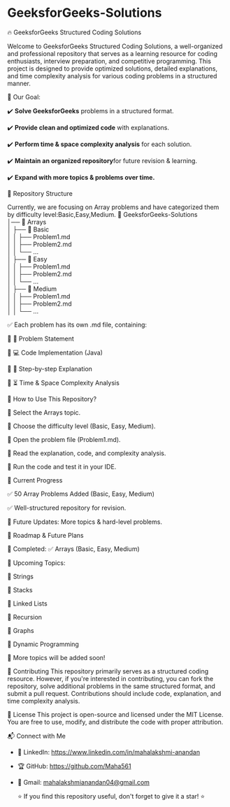 # GeeksforGeeks-Solutions

🔥 GeeksforGeeks Structured Coding Solutions

Welcome to GeeksforGeeks Structured Coding Solutions, a well-organized and professional repository that serves as a learning resource for coding enthusiasts, interview preparation, and competitive programming. This project is designed to provide optimized solutions, detailed explanations, and time complexity analysis for various coding problems in a structured manner.

🚀 Our Goal:

✔️ **Solve GeeksforGeeks** problems in a structured format.

✔️ **Provide clean and optimized code** with explanations.

✔️ **Perform time & space complexity analysis** for each solution.

✔️ **Maintain an organized repository**for future revision & learning.

✔️ **Expand with more topics & problems over time.**

📂 Repository Structure

Currently, we are focusing on Array problems and have categorized them by difficulty level:Basic,Easy,Medium.
📂 GeeksforGeeks-Solutions  
│── 📂 Arrays  
│    ├── 📂 Basic  
│    │    ├── Problem1.md  
│    │    ├── Problem2.md  
│    │    └── ...  
│    ├── 📂 Easy  
│    │    ├── Problem1.md  
│    │    ├── Problem2.md  
│    │    └── ...  
│    ├── 📂 Medium  
│    │    ├── Problem1.md  
│    │    ├── Problem2.md  
│    │    └── ...

✅ Each problem has its own .md file, containing:

🔹 📌 Problem Statement

🔹 💻 Code Implementation (Java)

🔹 📖 Step-by-step Explanation

🔹 ⏳ Time & Space Complexity Analysis

🚀 How to Use This Repository?

🔹 Select the Arrays topic.

🔹 Choose the difficulty level (Basic, Easy, Medium).

🔹 Open the problem file (Problem1.md).

🔹 Read the explanation, code, and complexity analysis.

🔹 Run the code and test it in your IDE.

📌 Current Progress

✅ 50 Array Problems Added (Basic, Easy, Medium)

✅ Well-structured repository for revision.

🔄 Future Updates: More topics & hard-level problems.

🎯 Roadmap & Future Plans

📌 Completed:
✅ Arrays (Basic, Easy, Medium)

📌 Upcoming Topics:

🔹 Strings

🔹 Stacks

🔹 Linked Lists

🔹 Recursion

🔹 Graphs

🔹 Dynamic Programming

🚀 More topics will be added soon!

🤝 Contributing
This repository primarily serves as a structured coding resource. However, if you're interested in contributing, you can fork the repository, solve additional problems in the same structured format, and submit a pull request. Contributions should include code, explanation, and time complexity analysis.

📜 License
This project is open-source and licensed under the MIT License. You are free to use, modify, and distribute the code with proper attribution.

📬 Connect with Me  
- 🔗 LinkedIn: https://www.linkedin.com/in/mahalakshmi-anandan

- 🏆 GitHub: https://github.com/Maha561  

- 📧 Gmail: mahalakshmianandan04@gmail.com

  ⭐ If you find this repository useful, don't forget to give it a star! ⭐

